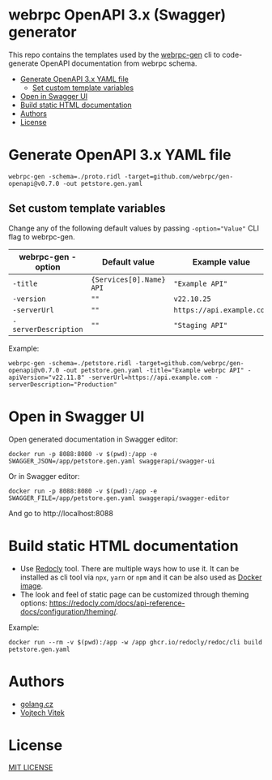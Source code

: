 # webrpc OpenAPI 3.x (Swagger) generator  <!-- omit in toc -->

This repo contains the templates used by the [webrpc-gen](https://github.com/webrpc/webrpc) cli to code-generate OpenAPI documentation from webrpc schema.

- [Generate OpenAPI 3.x YAML file](#generate-openapi-3x-yaml-file)
  - [Set custom template variables](#set-custom-template-variables)
- [Open in Swagger UI](#open-in-swagger-ui)
- [Build static HTML documentation](#build-static-html-documentation)
- [Authors](#authors)
- [License](#license)

# Generate OpenAPI 3.x YAML file
```
webrpc-gen -schema=./proto.ridl -target=github.com/webrpc/gen-openapi@v0.7.0 -out petstore.gen.yaml
```

## Set custom template variables
Change any of the following default values by passing `-option="Value"` CLI flag to webrpc-gen.

| webrpc-gen -option   | Default value              | Example value              |
|----------------------|----------------------------|----------------------------|
| `-title`             | `{Services[0].Name} API`   | `"Example API"`              |
| `-version`           | `""`                       | `v22.10.25`                |
| `-serverUrl`         | `""`                       | `https://api.example.com`  |
| `-serverDescription` | `""`                       | `"Staging API"`              |

Example:
```
webrpc-gen -schema=./petstore.ridl -target=github.com/webrpc/gen-openapi@v0.7.0 -out petstore.gen.yaml -title="Example webrpc API" -apiVersion="v22.11.8" -serverUrl=https://api.example.com -serverDescription="Production"
```

# Open in Swagger UI

Open generated documentation in Swagger editor:
```
docker run -p 8088:8080 -v $(pwd):/app -e SWAGGER_JSON=/app/petstore.gen.yaml swaggerapi/swagger-ui
```

Or in Swagger editor:
```
docker run -p 8088:8080 -v $(pwd):/app -e SWAGGER_FILE=/app/petstore.gen.yaml swaggerapi/swagger-editor
```

And go to http://localhost:8088

# Build static HTML documentation
- Use [Redocly](https://redocly.com/docs/redoc/deployment/cli/) tool. There are multiple ways how to use it. 
It can be installed as cli tool via `npx`, `yarn` or `npm` and it can be also used as [Docker image](https://hub.docker.com/r/redocly/redoc/).
- The look and feel of static page can be customized through theming options: https://redocly.com/docs/api-reference-docs/configuration/theming/.

Example:
```
docker run --rm -v $(pwd):/app -w /app ghcr.io/redocly/redoc/cli build petstore.gen.yaml
```

# Authors
- [golang.cz](https://www.golang.cz)
- [Vojtech Vitek](https://github.com/VojtechVitek)

# License
[MIT LICENSE](./LICENSE)
